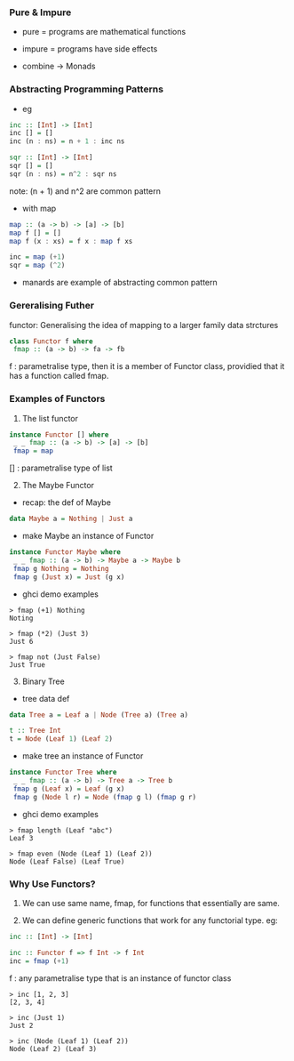 ### Pure & Impure
- pure = programs are mathematical functions

- impure = programs have side effects

- combine -> Monads

### Abstracting Programming Patterns
- eg
```haskell
inc :: [Int] -> [Int] 
inc [] = []
inc (n : ns) = n + 1 : inc ns

sqr :: [Int] -> [Int]
sqr [] = []
sqr (n : ns) = n^2 : sqr ns
```
note: (n + 1) and n^2 are common pattern

- with map
```haskell
map :: (a -> b) -> [a] -> [b]
map f [] = []
map f (x : xs) = f x : map f xs

inc = map (+1)
sqr = map (^2)
```

- manards are example of abstracting common pattern

### Gereralising Futher
functor: Generalising the idea of mapping to a larger family data strctures
```haskell
class Functor f where
 fmap :: (a -> b) -> fa -> fb
```
f : parametralise type, then it is a member of Functor class, providied that it has a function called fmap.

### Examples of Functors

1. The list functor
```haskell
instance Functor [] where
 _ _ fmap :: (a -> b) -> [a] -> [b]
 fmap = map
```
[] : parametralise type of list

2. The Maybe Functor
- recap: the def of Maybe
```haskell
data Maybe a = Nothing | Just a
```

- make Maybe an instance of Functor
```haskell
instance Functor Maybe where
 _ _ fmap :: (a -> b) -> Maybe a -> Maybe b
 fmap g Nothing = Nothing
 fmap g (Just x) = Just (g x)
```
- ghci demo examples

```
> fmap (+1) Nothing 
Noting

> fmap (*2) (Just 3)
Just 6

> fmap not (Just False)
Just True
```

3. Binary Tree
- tree data def
```haskell
data Tree a = Leaf a | Node (Tree a) (Tree a)

t :: Tree Int
t = Node (Leaf 1) (Leaf 2)
```

- make tree an instance of Functor
```haskell
instance Functor Tree where
 _ _ fmap :: (a -> b) -> Tree a -> Tree b
 fmap g (Leaf x) = Leaf (g x)
 fmap g (Node l r) = Node (fmap g l) (fmap g r)
```

- ghci demo examples
```
> fmap length (Leaf "abc")
Leaf 3

> fmap even (Node (Leaf 1) (Leaf 2))
Node (Leaf False) (Leaf True)
```

### Why Use Functors?
1. We can use same name, fmap, for functions that essentially are same.

2. We can define generic functions that work for any functorial type.
eg:
```haskell
inc :: [Int] -> [Int]
```

```haskell
inc :: Functor f => f Int -> f Int
inc = fmap (+1)
```
f : any parametralise type that is an instance of functor class

```
> inc [1, 2, 3]
[2, 3, 4]

> inc (Just 1)
Just 2

> inc (Node (Leaf 1) (Leaf 2))
Node (Leaf 2) (Leaf 3)
```


